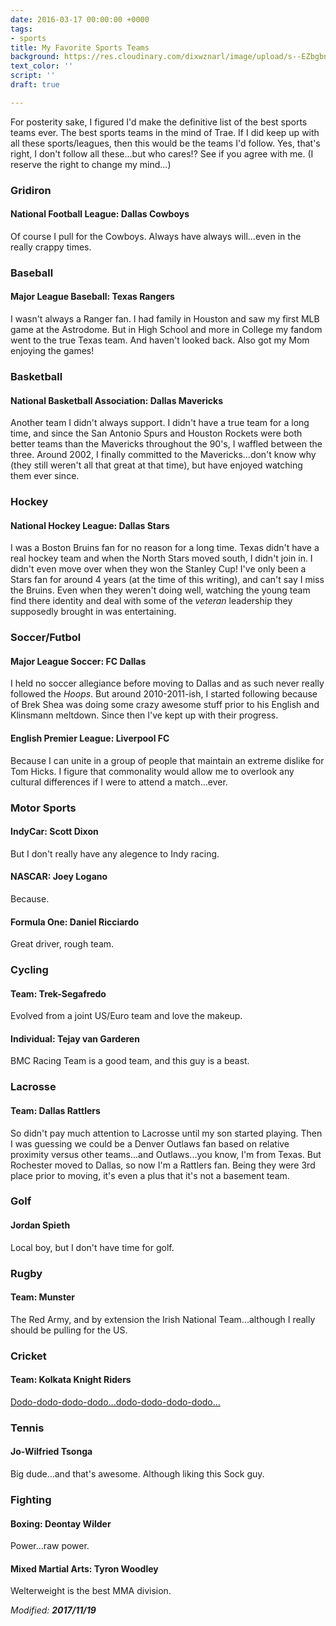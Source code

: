 ```yaml
---
date: 2016-03-17 00:00:00 +0000
tags:
- sports
title: My Favorite Sports Teams
background: https://res.cloudinary.com/dixwznarl/image/upload/s--EZbgbnlf--/c_scale,fl_progressive,q_jpegmini,w_2048/v1511153708/notebook/seats-159524.png
text_color: ''
script: ''
draft: true

---
```

For posterity sake, I figured I'd make the definitive list of the best sports teams ever.  The best sports teams in the mind of Trae.  If I did keep up with all these sports/leagues, then this would be the teams I'd follow.  Yes, that's right, I don't follow all these...but who cares!?  See if you agree with me.  (I reserve the right to change my mind...)

### Gridiron

#### National Football League: Dallas Cowboys

Of course I pull for the Cowboys.  Always have always will...even in the really crappy times.

### Baseball

#### Major League Baseball: Texas Rangers

I wasn't always a Ranger fan.  I had family in Houston and saw my first MLB game at the Astrodome.  But in High School and more in College my fandom went to the true Texas team.  And haven't looked back.  Also got my Mom enjoying the games!

### Basketball

#### National Basketball Association: Dallas Mavericks

Another team I didn't always support.  I didn't have a true team for a long time, and since the San Antonio Spurs and Houston Rockets were both better teams than the Mavericks throughout the 90's, I waffled between the three.  Around 2002, I finally committed to the Mavericks...don't know why (they still weren't all that great at that time), but have enjoyed watching them ever since.

### Hockey

#### National Hockey League: Dallas Stars

I was a Boston Bruins fan for no reason for a long time.  Texas didn't have a real hockey team and when the North Stars moved south, I didn't join in.  I didn't even move over when they won the Stanley Cup!  I've only been a Stars fan for around 4 years (at the time of this writing), and can't say I miss the Bruins.  Even when they weren't doing well, watching the young team find there identity and deal with some of the _veteran_ leadership they supposedly brought in was entertaining.

### Soccer/Futbol

#### Major League Soccer: FC Dallas

I held no soccer allegiance before moving to Dallas and as such never really followed the _Hoops_.  But around 2010-2011-ish, I started following because of Brek Shea was doing some crazy awesome stuff prior to his English and Klinsmann meltdown.  Since then I've kept up with their progress.

#### English Premier League: Liverpool FC

Because I can unite in a group of people that maintain an extreme dislike for Tom Hicks.  I figure that commonality would allow me to overlook any cultural differences if I were to attend a match...ever.

### Motor Sports

#### IndyCar: Scott Dixon

But I don't really have any alegence to Indy racing.

#### NASCAR: Joey Logano

Because.

#### Formula One: Daniel Ricciardo

Great driver, rough team.

### Cycling

#### Team: Trek-Segafredo

Evolved from a joint US/Euro team and love the makeup.

#### Individual: Tejay van Garderen

BMC Racing Team is a good team, and this guy is a beast.

### Lacrosse

#### Team: Dallas Rattlers

So didn't pay much attention to Lacrosse until my son started playing.  Then I was guessing we could be a Denver Outlaws fan based on relative proximity versus other teams...and Outlaws...you know, I'm from Texas. But Rochester moved to Dallas, so now I'm a Rattlers fan.  Being they were 3rd place prior to moving, it's even a plus that it's not a basement team.

### Golf

#### Jordan Spieth

Local boy, but I don't have time for golf.

### Rugby

#### Team: Munster

The Red Army, and by extension the Irish National Team...although I really should be pulling for the US.

### Cricket

#### Team: Kolkata Knight Riders

[Dodo-dodo-dodo-dodo...dodo-dodo-dodo-dodo...](https://youtu.be/oNyXYPhnUIs)

### Tennis

#### Jo-Wilfried Tsonga

Big dude...and that's awesome.  Although liking this Sock guy.

### Fighting

#### Boxing: Deontay Wilder

Power...raw power.

#### Mixed Martial Arts: Tyron Woodley

Welterweight is the best MMA division.

_Modified: **2017/11/19**_
